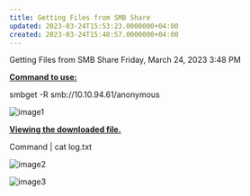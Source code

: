 ```yaml
---
title: Getting Files from SMB Share
updated: 2023-03-24T15:53:23.0000000+04:00
created: 2023-03-24T15:48:57.0000000+04:00
---
```


Getting Files from SMB Share
Friday, March 24, 2023
3:48 PM

**<u>Command to use:</u>**

smbget -R smb://10.10.94.61/anonymous

![image1](image1-236.png)

**<u>Viewing the downloaded file.</u>**

Command \| cat log.txt

![image2](image2-103.png)

![image3](image3-65.png)

